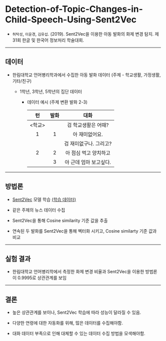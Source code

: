 # Detection-of-Topic-Changes-in-Child-Speech-Using-Sent2Vec


  * `허탁성`, `이윤경`, `김유섭`. (2019). Sent2Vec을 이용한 아동 발화의 화제 변경 탐지. 제 31회 한글 및 한국어 정보처리 학술대회.
  
  --------------------------------------
    
  ## 데이터

   * 한림대학교 언어병리학과에서 수집한 아동 발화 데이터 (주제 - 학교생활, 가정생활, 기타/친구)

     * 1학년, 3학년, 5학년의 집단 데이터

       * 데이터 예시 (주제 변환 발화 2-3)

          |    턴    | 발화  | 대화  |
          | :------: | :---: | :-----: |
          |  <학교>  |      | 검 학교생활은 어때?          |
          |    1     |   1  | 아 재미없어요.               |
          |          |      | 검 재미없구나. 그리고?       |
          |    2     |   2  | 아 점심 먹고 양치하고        |
          |          |   3  | 아 근데 엄마 보고싶다.       |
          
  ---------------------------------------------------

  ## 방법론
  
   * [Sent2Vec](https://github.com/epfml/sent2vec) 모델 학습 [(학습 데이터)](http://nlp.kookmin.ac.kr/)
  
   * 같은 주제의 뉴스 데이터 수집
    
   * Sent2Vec을 통해 Cosine similarity 기준 값을 추출
   
   * 연속된 두 발화를 Sent2Vec을 통해 벡터화 시키고, Cosine similarty 기준 값과 비교
   
  ---------------------------------------------------
  
  ## 실험 결과
  
   * 한림대학교 언어병리학에서 측정한 화제 변경 비율과 Sent2Vec을 이용한 방법론이 0.9995로 상관관계를 보임
   
  ----------------------------------------------------
  ## 결론
  
   * 높은 상관관계를 보이나, Sent2Vec 학습에 따라 성능이 달라질 수 있음.
   
   * 다양한 연령에 대한 자동화를 위해, 많은 데이터를 수집해야함.
   
   * 대화 데이터 부족으로 인해 대체할 수 있는 데이터 수집 방법을 모색해야함.
